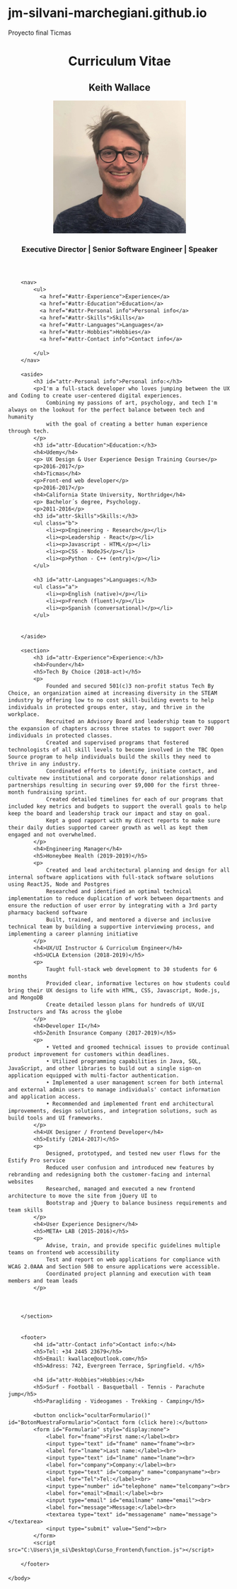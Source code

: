 # jm-silvani-marchegiani.github.io
Proyecto final Ticmas
<!DOCTYPE html>
<html lang="es">
    <head>
        <meta charset="UTF-8"> 
        <meta http-equiv="X-UA-Compatible" content="IE=edge">
        <meta name="viewport" content="width=device-width, initial-scale=1.0">
        <title>Curriculum vitae</title>
        <link rel="stylesheet" href="css/cv.css">
        <link rel="icon" type="image/x-icon" href="C:\Users\jm_si\Desktop\Curso Frontend\faviconcv.png">
    </head>
    <body>
        <header>
            <h1>Curriculum Vitae</h1>
            <h2>Keith Wallace</h2>
            <img src="fotocv.jpg" alt="programador sonriendo" width="300" height="300">
            <h3>Executive Director | Senior Software Engineer | Speaker</h3>
        </header>

        <nav>
            <ul>
              <a href="#attr-Experience">Experience</a>
              <a href="#attr-Education">Education</a>
              <a href="#attr-Personal info">Personal info</a>
              <a href="#attr-Skills">Skills</a>
              <a href="#attr-Languages">Languages</a>
              <a href="#attr-Hobbies">Hobbies</a>
              <a href="#attr-Contact info">Contact info</a>

            </ul>
        </nav>

        <aside>
            <h3 id="attr-Personal info">Personal info:</h3>
            <p>I'm a full-stack developer who loves jumping between the UX and Coding to create user-centered digital experiences. 
                Combining my passions of art, psychology, and tech I'm always on the lookout for the perfect balance between tech and humanity 
                with the goal of creating a better human experience through tech.
            </p>
            <h3 id="attr-Education">Education:</h3>
            <h4>Udemy</h4>
            <p> UX Design & User Experience Design Training Course</p>
            <p>2016-2017</p>
            <h4>Ticmas</h4>
            <p>Front-end web developer</p>
            <p>2016-2017</p>
            <h4>California State University, Northridge</h4>
            <p> Bachelor´s degree, Psychology.
            <p>2011-2016</p>
            <h3 id="attr-Skills">Skills:</h3>
            <ul class="b">
                <li><p>Engineering - Research</p></li>
                <li><p>Leadership - React</p></li>
                <li><p>Javascript - HTML</p></li>
                <li><p>CSS - NodeJS</p></li>
                <li><p>Python - C++ (entry)</p></li>
            </ul>
            
            <h3 id="attr-Languages">Languages:</h3>
            <ul class="a">
                <li><p>English (native)</p></li>
                <li><p>French (fluent)</p></li>
                <li><p>Spanish (conversational)</p></li>
            </ul>
            

        </aside>

        <section>
            <h3 id="attr-Experience">Experience:</h3>
            <h4>Founder</h4>
            <h5>Tech By Choice (2018-act)</h5>
            <p>
                Founded and secured 501(c)3 non-profit status Tech By Choice, an organization aimed at increasing diversity in the STEAM industry by offering low to no cost skill-building events to help individuals in protected groups enter, stay, and thrive in the workplace.
                Recruited an Advisory Board and leadership team to support the expansion of chapters across three states to support over 700 individuals in protected classes.
                Created and supervised programs that fostered technologists of all skill levels to become involved in the TBC Open Source program to help individuals build the skills they need to thrive in any industry.
                Coordinated efforts to identify, initiate contact, and cultivate new institutional and corporate donor relationships and partnerships resulting in securing over $9,000 for the first three-month fundraising sprint.
                Created detailed timelines for each of our programs that included key metrics and budgets to support the overall goals to help keep the board and leadership track our impact and stay on goal.
                Kept a good rapport with my direct reports to make sure their daily duties supported career growth as well as kept them engaged and not overwhelmed.
            </p>
            <h4>Engineering Manager</h4>
            <h5>Honeybee Health (2019-2019)</h5>
            <p> 
                Created and lead architectural planning and design for all internal software applications with full-stack software solutions using ReactJS, Node and Postgres
                Researched and identified an optimal technical implementation to reduce duplication of work between departments and ensure the reduction of user error by integrating with a 3rd party pharmacy backend software
                Built, trained, and mentored a diverse and inclusive technical team by building a supportive interviewing process, and implementing a career planning initiative
            </p>
            <h4>UX/UI Instructor & Curriculum Engineer</h4>
            <h5>UCLA Extension (2018-2019)</h5>
            <p> 
                Taught full-stack web development to 30 students for 6 months
                Provided clear, informative lectures on how students could bring their UX designs to life with HTML, CSS, Javascript, Node.js, and MongoDB
                Create detailed lesson plans for hundreds of UX/UI Instructors and TAs across the globe
            </p>
            <h4>Developer II</h4>
            <h5>Zenith Insurance Company (2017-2019)</h5>
            <p> 
                • Vetted and groomed technical issues to provide continual product improvement for customers within deadlines.
                • Utilized programming capabilities in Java, SQL, JavaScript, and other libraries to build out a single sign-on application equipped with multi-factor authentication.
                • Implemented a user management screen for both internal and external admin users to manage individuals' contact information and application access.
                • Recommended and implemented front end architectural improvements, design solutions, and integration solutions, such as build tools and UI frameworks.
            </p>
            <h4>UX Designer / Frontend Developer</h4>
            <h5>Estify (2014-2017)</h5>
            <p> 
                Designed, prototyped, and tested new user flows for the Estify Pro service
                Reduced user confusion and introduced new features by rebranding and redesigning both the customer-facing and internal websites
                Researched, managed and executed a new frontend architecture to move the site from jQuery UI to 
                Bootstrap and jQuery to balance business requirements and team skills
            </p>
            <h4>User Experience Designer</h4>
            <h5>META+ LAB (2015-2016)</h5>
            <p> 
                Advise, train, and provide specific guidelines multiple teams on frontend web accessibility
                Test and report on web applications for compliance with WCAG 2.0AAA and Section 508 to ensure applications were accessible.
                Coordinated project planning and execution with team members and team leads
            </p>
            
            

        </section>
      

        <footer>
            <h4 id="attr-Contact info">Contact info:</h4>
            <h5>Tel: +34 2445 23679</h5>
            <h5>Email: kwallace@outlook.com</h5>
            <h5>Adress: 742, Evergreen Terrace, Springfield. </h5>
            
            <h4 id="attr-Hobbies">Hobbies:</h4>
            <h5>Surf - Football - Basquetball - Tennis - Parachute jump</h5>
            <h5>Paragliding - Videogames - Trekking - Camping</h5>
            
            <button onclick="ocultarFormulario()" id="BotonMuestraFormulario">Contact form (click here):</button>
            <form id="Formulario" style="display:none">
                <label for="fname">First name:</label><br>
                <input type="text" id="fname" name="fname"><br>
                <label for="lname">Last name:</label><br>
                <input type="text" id="lname" name="lname"><br>
                <label for="company">Company:</label><br>
                <input type="text" id="company" name="companyname"><br>
                <label for="Tel">Tel:</label><br>
                <input type="number" id="telephone" name="telcompany"><br>
                <label for="email">Email:</label><br>
                <input type="email" id="emailname" name="email"><br>
                <label for="message">Message:</label><br>
                <textarea type="text" id="messagename" name="message"></textarea>
                <input type="submit" value="Send"><br>
            </form>
            <script src="C:\Users\jm_si\Desktop\Curso_Frontend\function.js"></script>
            
        </footer>
        
    </body>

    

</html>

